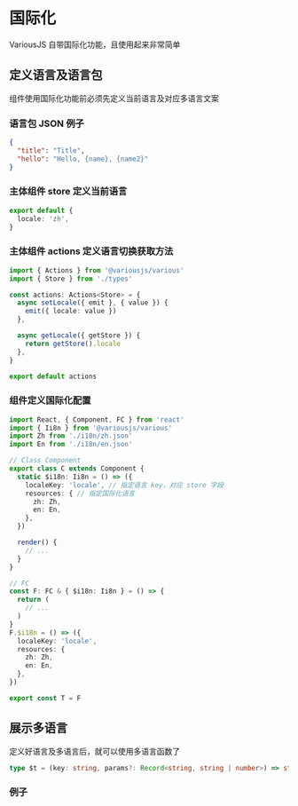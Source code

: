 # 国际化

VariousJS 自带国际化功能，且使用起来非常简单

<!-- toc -->

## 定义语言及语言包

组件使用国际化功能前必须先定义当前语言及对应多语言文案

### 语言包 JSON 例子

```json
{
  "title": "Title",
  "hello": "Hello, {name}, {name2}"
}
```

### 主体组件 store 定义当前语言

```ts
export default {
  locale: 'zh',
}
```

### 主体组件 actions 定义语言切换获取方法

```ts
import { Actions } from '@variousjs/various'
import { Store } from './types'

const actions: Actions<Store> = {
  async setLocale({ emit }, { value }) {
    emit({ locale: value })
  },

  async getLocale({ getStore }) {
    return getStore().locale
  },
}

export default actions
```

### 组件定义国际化配置

```ts
import React, { Component, FC } from 'react'
import { Ii8n } from '@variousjs/various'
import Zh from './i18n/zh.json'
import En from './i18n/en.json'

// Class Component
export class C extends Component {
  static $i18n: Ii8n = () => ({
    localeKey: 'locale', // 指定语言 key，对应 store 字段
    resources: { // 指定国际化语言
      zh: Zh,
      en: En,
    },
  })

  render() {
    // ...
  }
}

// FC
const F: FC & { $i18n: Ii8n } = () => {
  return (
    // ...
  )
}
F.$i18n = () => ({
  localeKey: 'locale',
  resources: {
    zh: Zh,
    en: En,
  },
})

export const T = F
```

## 展示多语言

定义好语言及多语言后，就可以使用多语言函数了

```ts
type $t = (key: string, params?: Record<string, string | number>) => string | undefined
```

### 例子
